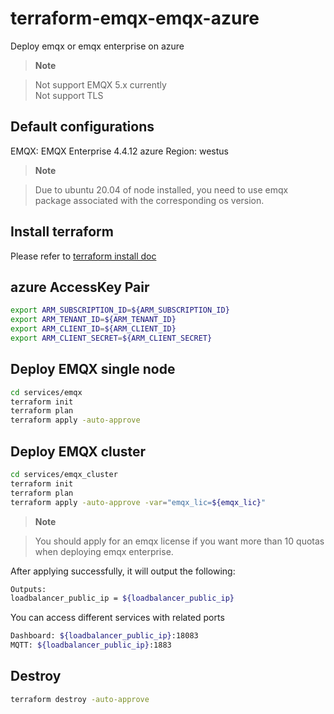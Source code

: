 
# terraform-emqx-emqx-azure
Deploy emqx or emqx enterprise on azure

> **Note**

> Not support EMQX 5.x currently  
Not support TLS

## Default configurations
EMQX: EMQX Enterprise 4.4.12
azure Region: westus

> **Note**

> Due to ubuntu 20.04 of node installed, you need to use emqx package associated with the corresponding os version.


## Install terraform
Please refer to [terraform install doc](https://learn.hashicorp.com/tutorials/terraform/install-cli)


## azure AccessKey Pair
```bash
export ARM_SUBSCRIPTION_ID=${ARM_SUBSCRIPTION_ID}
export ARM_TENANT_ID=${ARM_TENANT_ID}
export ARM_CLIENT_ID=${ARM_CLIENT_ID}
export ARM_CLIENT_SECRET=${ARM_CLIENT_SECRET}
```

## Deploy EMQX single node
```bash
cd services/emqx
terraform init
terraform plan
terraform apply -auto-approve
```


## Deploy EMQX cluster
```bash
cd services/emqx_cluster
terraform init
terraform plan
terraform apply -auto-approve -var="emqx_lic=${emqx_lic}"
```

> **Note**

> You should apply for an emqx license if you want more than 10 quotas when deploying emqx enterprise.


After applying successfully, it will output the following:

```bash
Outputs:
loadbalancer_public_ip = ${loadbalancer_public_ip}
```


You can access different services with related ports
```bash
Dashboard: ${loadbalancer_public_ip}:18083
MQTT: ${loadbalancer_public_ip}:1883
```

## Destroy
```bash
terraform destroy -auto-approve
```

